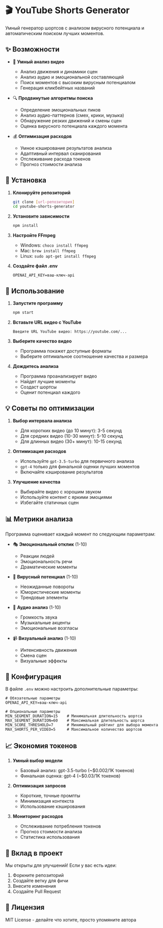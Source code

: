 # 🎬 YouTube Shorts Generator

Умный генератор шортсов с анализом вирусного потенциала и автоматическим поиском лучших моментов.

## ✨ Возможности

- 🎯 **Умный анализ видео**
  - Анализ движения и динамики сцен
  - Анализ аудио и эмоциональной составляющей
  - Поиск моментов с высоким вирусным потенциалом
  - Генерация кликбейтных названий

- 🔍 **Продвинутые алгоритмы поиска**
  - Определение эмоциональных пиков
  - Анализ аудио-паттернов (смех, крики, музыка)
  - Обнаружение резких движений и смены сцен
  - Оценка вирусного потенциала каждого момента

- 💰 **Оптимизация расходов**
  - Умное кэширование результатов анализа
  - Адаптивный интервал сканирования
  - Отслеживание расхода токенов
  - Прогноз стоимости анализа

## 🚀 Установка

1. **Клонируйте репозиторий**
   ```bash
   git clone [url-репозитория]
   cd youtube-shorts-generator
   ```

2. **Установите зависимости**
   ```bash
   npm install
   ```

3. **Настройте FFmpeg**
   - Windows: `choco install ffmpeg`
   - Mac: `brew install ffmpeg`
   - Linux: `sudo apt-get install ffmpeg`

4. **Создайте файл .env**
   ```env
   OPENAI_API_KEY=ваш-ключ-api
   ```

## 📝 Использование

1. **Запустите программу**
   ```bash
   npm start
   ```

2. **Вставьте URL видео с YouTube**
   ```
   Введите URL YouTube видео: https://youtube.com/...
   ```

3. **Выберите качество видео**
   - Программа покажет доступные форматы
   - Выберите оптимальное соотношение качества и размера

4. **Дождитесь анализа**
   - Программа проанализирует видео
   - Найдет лучшие моменты
   - Создаст шортсы
   - Оценит потенциал каждого

## 💡 Советы по оптимизации

1. **Выбор интервала анализа**
   - Для коротких видео (до 10 минут): 3-5 секунд
   - Для средних видео (10-30 минут): 5-10 секунд
   - Для длинных видео (30+ минут): 10-15 секунд

2. **Оптимизация расходов**
   - Используйте `gpt-3.5-turbo` для первичного анализа
   - `gpt-4` только для финальной оценки лучших моментов
   - Включайте кэширование результатов

3. **Улучшение качества**
   - Выбирайте видео с хорошим звуком
   - Используйте контент с яркими эмоциями
   - Избегайте статичных сцен

## 📊 Метрики анализа

Программа оценивает каждый момент по следующим параметрам:

- 🎭 **Эмоциональный отклик** (1-10)
  - Реакции людей
  - Эмоциональность речи
  - Драматические моменты

- 🌟 **Вирусный потенциал** (1-10)
  - Неожиданные повороты
  - Юмористические моменты
  - Трендовые элементы

- 🎵 **Аудио анализ** (1-10)
  - Громкость звука
  - Музыкальные акценты
  - Эмоциональные возгласы

- 📹 **Визуальный анализ** (1-10)
  - Интенсивность движения
  - Смена сцен
  - Визуальные эффекты

## 🔧 Конфигурация

В файле `.env` можно настроить дополнительные параметры:

```env
# Обязательные параметры
OPENAI_API_KEY=ваш-ключ-api

# Опциональные параметры
MIN_SEGMENT_DURATION=15    # Минимальная длительность шортса
MAX_SEGMENT_DURATION=60    # Максимальная длительность шортса
MIN_SCORE_THRESHOLD=7      # Минимальный рейтинг для выбора момента
MAX_SHORTS_PER_VIDEO=5     # Максимальное количество шортсов
```

## 📈 Экономия токенов

1. **Умный выбор модели**
   - Базовый анализ: gpt-3.5-turbo (~$0.002/1K токенов)
   - Финальная оценка: gpt-4 (~$0.03/1K токенов)

2. **Оптимизация запросов**
   - Короткие, точные промпты
   - Минимизация контекста
   - Использование кэширования

3. **Мониторинг расходов**
   - Отслеживание потребления токенов
   - Прогноз стоимости анализа
   - Статистика использования

## 🤝 Вклад в проект

Мы открыты для улучшений! Если у вас есть идеи:

1. Форкните репозиторий
2. Создайте ветку для фичи
3. Внесите изменения
4. Создайте Pull Request

## 📄 Лицензия

MIT License - делайте что хотите, просто упомяните автора
